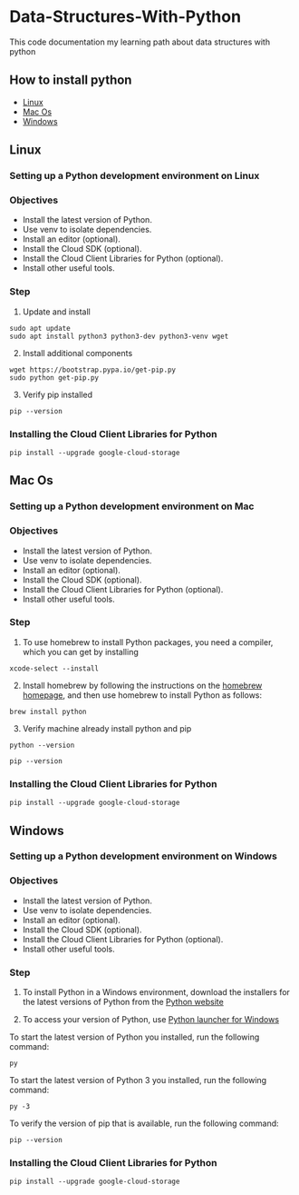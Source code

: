 # Data-Structures-With-Python
This code documentation my learning path about data structures with python

## How to install python
- [Linux](#linux) 
- [Mac Os](#mac-os)
- [Windows](#windows)

## Linux
###  Setting up a Python development environment on Linux

### Objectives

- Install the latest version of Python.
- Use venv to isolate dependencies.
- Install an editor (optional).
- Install the Cloud SDK (optional).
- Install the Cloud Client Libraries for Python (optional).
- Install other useful tools.

### Step

1. Update and install

```
sudo apt update
sudo apt install python3 python3-dev python3-venv wget

```

2. Install additional components

```
wget https://bootstrap.pypa.io/get-pip.py
sudo python get-pip.py
```

3. Verify pip installed

```
pip --version
```


### Installing the Cloud Client Libraries for Python

```
pip install --upgrade google-cloud-storage
```

## Mac Os
### Setting up a Python development environment on Mac

### Objectives

- Install the latest version of Python.
- Use venv to isolate dependencies.
- Install an editor (optional).
- Install the Cloud SDK (optional).
- Install the Cloud Client Libraries for Python (optional).
- Install other useful tools.

### Step

1. To use homebrew to install Python packages, you need a compiler, which you can get by installing

```
xcode-select --install
```

2. Install homebrew by following the instructions on the [homebrew homepage](https://brew.sh/), and then use homebrew to install Python as follows:

```
brew install python
```

3. Verify machine already install python and pip

```
python --version
```

```
pip --version
```

### Installing the Cloud Client Libraries for Python

```
pip install --upgrade google-cloud-storage
```

## Windows

### Setting up a Python development environment on Windows

### Objectives

- Install the latest version of Python.
- Use venv to isolate dependencies.
- Install an editor (optional).
- Install the Cloud SDK (optional).
- Install the Cloud Client Libraries for Python (optional).
- Install other useful tools.

### Step

1. To install Python in a Windows environment, download the installers for the latest versions of Python from the [Python website](https://www.python.org/downloads/windows/)

2. To access your version of Python, use [Python launcher for Windows](https://docs.python.org/3/using/windows.html#launcher)

To start the latest version of Python you installed, run the following command:
```
py
```

To start the latest version of Python 3 you installed, run the following command:

```
py -3
```

To verify the version of pip that is available, run the following command:

```
pip --version
```

### Installing the Cloud Client Libraries for Python

```
pip install --upgrade google-cloud-storage
```